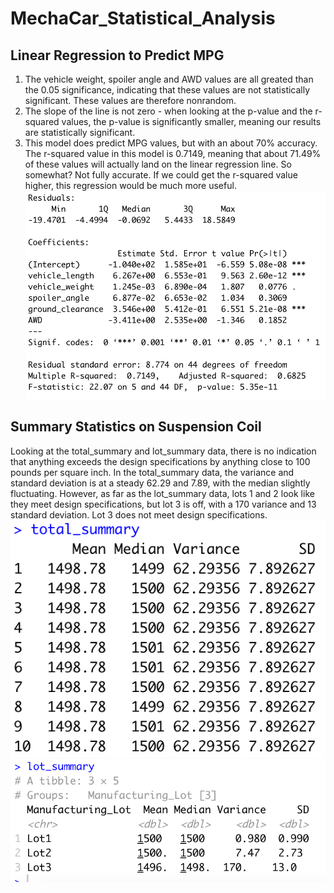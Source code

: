 # MechaCar_Statistical_Analysis

## Linear Regression to Predict MPG

1. The vehicle weight, spoiler angle and AWD values are all greated than the 0.05 significance, indicating that these values are not statistically significant. These values are therefore nonrandom.
2. The slope of the line is not zero - when looking at the p-value and the r-squared values, the p-value is significantly smaller, meaning our results are statistically significant. 
3. This model does predict MPG values, but with an about 70% accuracy. The r-squared value in this model is 0.7149, meaning that about 71.49% of these values will actually land on the linear regression line. So somewhat? Not fully accurate. If we could get the r-squared value higher, this regression would be much more useful. 
![Linear Regression Stats](Images/Linear_Regression.png)

## Summary Statistics on Suspension Coil
Looking at the total_summary and lot_summary data, there is no indication that anything exceeds the design specifications by anything close to 100 pounds per square inch. In the total_summary data, the variance and standard deviation is at a steady 62.29 and 7.89, with the median slightly fluctuating. However, as far as the lot_summary data, lots 1 and 2 look like they meet design specifications, but lot 3 is off, with a 170 variance and 13 standard deviation. Lot 3 does not meet design specifications.
![total_summary](Images/total_summary.png)
![lot_summary](Images/lot_summary.png)
